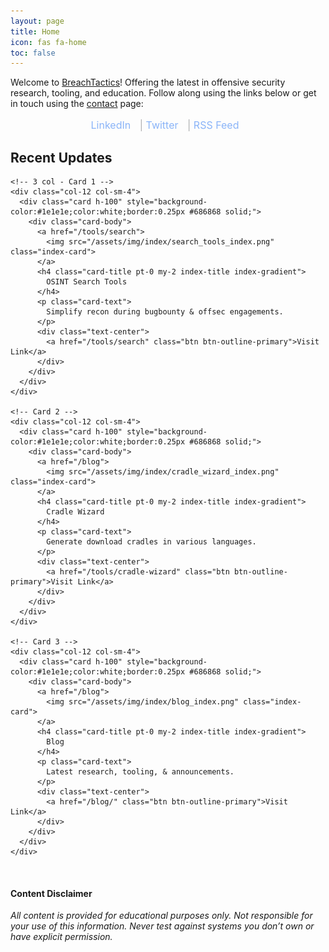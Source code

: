 ```yaml
---
layout: page
title: Home
icon: fas fa-home
toc: false
---
```

Welcome to [BreachTactics](/)! Offering the latest in offensive security research, tooling, and education. Follow along using the links below or get in touch using the [contact](/contact) page:

<ul style="list-style: none; padding: 0; text-align: center;font-size:16px;">
    <li style="display: inline; margin-right: 10px; position: relative;">
        <a href="https://www.linkedin.com/in/m8sec/" style="text-decoration: none; border:0; color: rgb(138, 180, 248)">
            <i class="fab fa-linkedin"></i> LinkedIn
        </a>
    </li>
    <span style="color:rgb(175,176,177);font-size:16px">|</span>
    <li style="display: inline; margin-right: 10px; position: relative;">
        <a href="https://x.com/m8sec" style="text-decoration: none; border:0; color: rgb(138, 180, 248)">
            <i class="fab fa-twitter"></i> Twitter
        </a>
    </li>
    <span style="color:rgb(175,176,177);font-size:16px">|</span>
    <li style="display: inline; margin-right: 10px; position: relative;">
        <a href="/feed.xml" style="text-decoration: none; border:0; color: rgb(138, 180, 248)">
            <i class="fas fa-rss"></i> RSS Feed
        </a>
    </li>
</ul>


## Recent Updates
<style>
  .index-card {
    margin-left: auto;
    margin-right: auto;
    border: 0.25px #333 solid;
    object-fit:cover;
  }
  .card img {
    cursor: pointer;
  }
  .index-title {
    letter-spacing: -.02em;
    font-family: Work Sans,sans-serif;
  }
  .index-gradient {
    background: #70A5BB;
    background: linear-gradient(to right, #70A5BB 87%, #8F8B8B 100%);
    -webkit-background-clip: text;
    -webkit-text-fill-color: transparent;
  }
</style>

<div class="container mt-5" id="related-posts">
  <div class="row">

    <!-- 3 col - Card 1 -->
    <div class="col-12 col-sm-4">
      <div class="card h-100" style="background-color:#1e1e1e;color:white;border:0.25px #686868 solid;">
        <div class="card-body">
          <a href="/tools/search">
            <img src="/assets/img/index/search_tools_index.png" class="index-card">
          </a>
          <h4 class="card-title pt-0 my-2 index-title index-gradient">
            OSINT Search Tools
          </h4>
          <p class="card-text">
            Simplify recon during bugbounty & offsec engagements.
          </p>
          <div class="text-center">
            <a href="/tools/search" class="btn btn-outline-primary">Visit Link</a>
          </div>
        </div>
      </div>
    </div>

    <!-- Card 2 -->
    <div class="col-12 col-sm-4">
      <div class="card h-100" style="background-color:#1e1e1e;color:white;border:0.25px #686868 solid;">
        <div class="card-body">
          <a href="/blog">
            <img src="/assets/img/index/cradle_wizard_index.png" class="index-card">
          </a>
          <h4 class="card-title pt-0 my-2 index-title index-gradient">
            Cradle Wizard
          </h4>
          <p class="card-text">
            Generate download cradles in various languages.
          </p>
          <div class="text-center">
            <a href="/tools/cradle-wizard" class="btn btn-outline-primary">Visit Link</a>
          </div>
        </div>
      </div>
    </div>

    <!-- Card 3 -->
    <div class="col-12 col-sm-4">
      <div class="card h-100" style="background-color:#1e1e1e;color:white;border:0.25px #686868 solid;">
        <div class="card-body">
          <a href="/blog">
            <img src="/assets/img/index/blog_index.png" class="index-card">
          </a>
          <h4 class="card-title pt-0 my-2 index-title index-gradient">
            Blog
          </h4>
          <p class="card-text">
            Latest research, tooling, & announcements.
          </p>
          <div class="text-center">
            <a href="/blog/" class="btn btn-outline-primary">Visit Link</a>
          </div>
        </div>
      </div>
    </div>

  </div>
</div>

<br>

#### Content Disclaimer
*All content is provided for educational purposes only. Not responsible for your use of this information. Never test against systems you don’t own or have explicit permission.*
